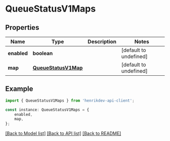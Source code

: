 # QueueStatusV1Maps


## Properties

Name | Type | Description | Notes
------------ | ------------- | ------------- | -------------
**enabled** | **boolean** |  | [default to undefined]
**map** | [**QueueStatusV1Map**](QueueStatusV1Map.md) |  | [default to undefined]

## Example

```typescript
import { QueueStatusV1Maps } from 'henrikdev-api-client';

const instance: QueueStatusV1Maps = {
    enabled,
    map,
};
```

[[Back to Model list]](../README.md#documentation-for-models) [[Back to API list]](../README.md#documentation-for-api-endpoints) [[Back to README]](../README.md)

